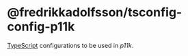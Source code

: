 # @fredrikkadolfsson/tsconfig-config-p11k

[TypeScript](https://www.typescriptlang.org/docs/handbook/compiler-options.html) configurations to be used in _p11k_.
